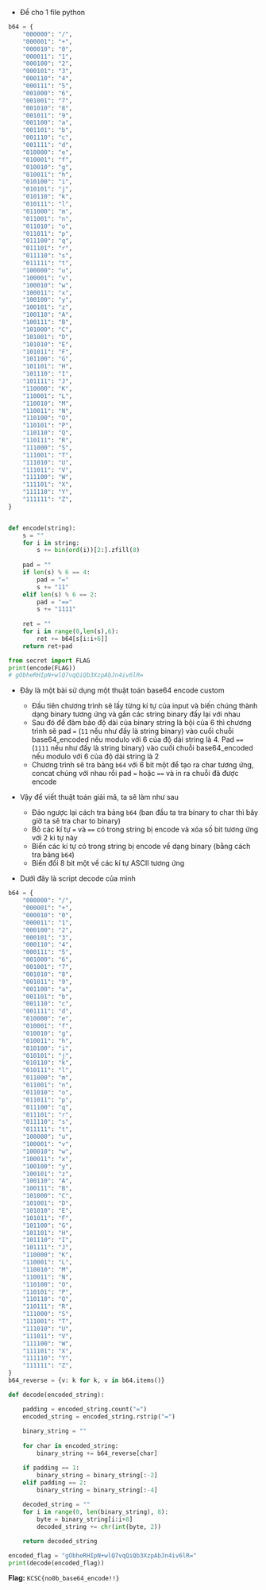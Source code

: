- Đề cho 1 file python

```python
b64 = {
    "000000": "/",
    "000001": "+",
    "000010": "0",
    "000011": "1",
    "000100": "2",
    "000101": "3",
    "000110": "4",
    "000111": "5",
    "001000": "6",
    "001001": "7",
    "001010": "8",
    "001011": "9",
    "001100": "a",
    "001101": "b",
    "001110": "c",
    "001111": "d",
    "010000": "e",
    "010001": "f",
    "010010": "g",
    "010011": "h",
    "010100": "i",
    "010101": "j",
    "010110": "k",
    "010111": "l",
    "011000": "m",
    "011001": "n",
    "011010": "o",
    "011011": "p",
    "011100": "q",
    "011101": "r",
    "011110": "s",
    "011111": "t",
    "100000": "u",
    "100001": "v",
    "100010": "w",
    "100011": "x",
    "100100": "y",
    "100101": "z",
    "100110": "A",
    "100111": "B",
    "101000": "C",
    "101001": "D",
    "101010": "E",
    "101011": "F",
    "101100": "G",
    "101101": "H",
    "101110": "I",
    "101111": "J",
    "110000": "K",
    "110001": "L",
    "110010": "M",
    "110011": "N",
    "110100": "O",
    "110101": "P",
    "110110": "Q",
    "110111": "R",
    "111000": "S",
    "111001": "T",
    "111010": "U",
    "111011": "V",
    "111100": "W",
    "111101": "X",
    "111110": "Y",
    "111111": "Z",
}


def encode(string):
    s = ""
    for i in string:
        s += bin(ord(i))[2:].zfill(8)
    
    pad = ""
    if len(s) % 6 == 4:
        pad = "="
        s += "11"
    elif len(s) % 6 == 2:
        pad = "=="
        s += "1111"
    
    ret = ""
    for i in range(0,len(s),6):
        ret += b64[s[i:i+6]]
    return ret+pad

from secret import FLAG
print(encode(FLAG))
# gObheRHIpN+wlQ7vqQiQb3XzpAbJn4iv6lR=
```
- Đây là một bài sử dụng một thuật toán base64 encode custom
  + Đầu tiên chương trình sẽ lấy từng kí tự của input và biến chúng thành dạng binary tương ứng và gắn các string binary đấy lại với nhau
  + Sau đó để đảm bảo độ dài của binary string là bội của 6 thì chương trình sẽ pad `=` (`11` nếu như đấy là string binary) vào cuối chuỗi base64_encoded nếu modulo với 6 của độ dài string là 4. Pad `==` (`1111` nếu như đấy là string binary) vào cuối chuỗi base64_encoded nếu modulo với 6 của độ dài string là 2
  + Chương trình sẽ tra bảng `b64` với 6 bit một để tạo ra char tương ứng, concat chúng với nhau rồi pad `=` hoặc `==` và in ra chuỗi đã được encode

- Vậy để viết thuật toán giải mã, ta sẽ làm như sau
  + Đảo ngược lại cách tra bảng `b64` (ban đầu ta tra binary to char thì bây giờ ta sẽ tra char to binary)
  + Bỏ các kí tự `=` và `==` có trong string bị encode và xóa số bit tương ứng với 2 ki tự này
  + Biến các kí tự có trong string bị encode về dạng binary (bằng cách tra bảng `b64`)
  + Biến đổi 8 bit một về các kí tự ASCII tương ứng

- Dưới đây là script decode của mình
```python
b64 = {
    "000000": "/",
    "000001": "+",
    "000010": "0",
    "000011": "1",
    "000100": "2",
    "000101": "3",
    "000110": "4",
    "000111": "5",
    "001000": "6",
    "001001": "7",
    "001010": "8",
    "001011": "9",
    "001100": "a",
    "001101": "b",
    "001110": "c",
    "001111": "d",
    "010000": "e",
    "010001": "f",
    "010010": "g",
    "010011": "h",
    "010100": "i",
    "010101": "j",
    "010110": "k",
    "010111": "l",
    "011000": "m",
    "011001": "n",
    "011010": "o",
    "011011": "p",
    "011100": "q",
    "011101": "r",
    "011110": "s",
    "011111": "t",
    "100000": "u",
    "100001": "v",
    "100010": "w",
    "100011": "x",
    "100100": "y",
    "100101": "z",
    "100110": "A",
    "100111": "B",
    "101000": "C",
    "101001": "D",
    "101010": "E",
    "101011": "F",
    "101100": "G",
    "101101": "H",
    "101110": "I",
    "101111": "J",
    "110000": "K",
    "110001": "L",
    "110010": "M",
    "110011": "N",
    "110100": "O",
    "110101": "P",
    "110110": "Q",
    "110111": "R",
    "111000": "S",
    "111001": "T",
    "111010": "U",
    "111011": "V",
    "111100": "W",
    "111101": "X",
    "111110": "Y",
    "111111": "Z",
}
b64_reverse = {v: k for k, v in b64.items()}

def decode(encoded_string):

    padding = encoded_string.count("=")
    encoded_string = encoded_string.rstrip("=")
    
    binary_string = ""
    
    for char in encoded_string:
        binary_string += b64_reverse[char]

    if padding == 1:
        binary_string = binary_string[:-2]  
    elif padding == 2:
        binary_string = binary_string[:-4]  
  
    decoded_string = ""
    for i in range(0, len(binary_string), 8):
        byte = binary_string[i:i+8]
        decoded_string += chr(int(byte, 2))

    return decoded_string

encoded_flag = "gObheRHIpN+wlQ7vqQiQb3XzpAbJn4iv6lR="
print(decode(encoded_flag))

```
**Flag:** `KCSC{no0b_base64_encode!!}`
